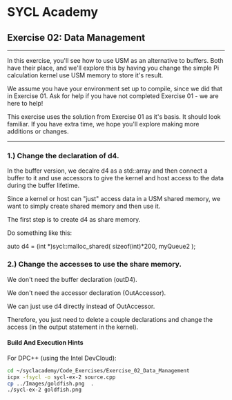 # SYCL Academy

## Exercise 02: Data Management

---

In this exercise, you'll see how to use USM as an alternative to buffers.
Both have their place, and we'll explore this by having you change the simple
Pi calculation kernel use USM memory to store it's result.


We assume you have your environment set up to compile, since we did that in Exercise 01.
Ask for help if you have not completed Exercise 01 - we are here to help!

This exercise uses the solution from Exercise 01 as it's basis.
It should look familiar.
If you have extra time, we hope you'll explore making more additions or changes.

---

### 1.) Change the declaration of d4.

In the buffer version, we decalre d4 as a std::array and then connect a buffer to it
and use accessors to give the kernel and host access to the data during the buffer
lifetime.

Since a kernel or host can "just" access data in a USM shared memory, we want to simply
create shared memory and then use it.

The first step is to create d4 as share memory.

Do something like this:

auto d4 = (int *)sycl::malloc_shared( sizeof(int)*200, myQueue2 );

### 2.) Change the accesses to use the share memory.

We don't need the buffer declaration (outD4).

We don't need the accessor declaration (OutAccessor).

We can just use d4 directly instead of OutAccessor.

Therefore, you just need to delete a couple declarations and change the access (in the output statement in the kernel).

#### Build And Execution Hints

For DPC++ (using the Intel DevCloud):
```sh
cd ~/syclacademy/Code_Exercises/Exercise_02_Data_Management
icpx -fsycl -o sycl-ex-2 source.cpp
cp ../Images/goldfish.png  .
./sycl-ex-2 goldfish.png
```

